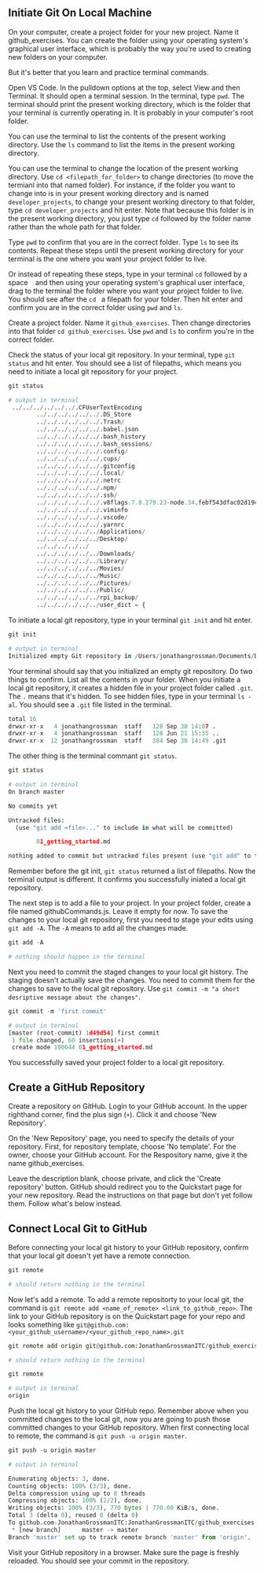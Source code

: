 ## Initiate Git On Local Machine

On your computer, create a project folder for your new project. Name it github_exercises. You can create the folder using your operating system's graphical user interface, which is probably the way you're used to creating new folders on your computer.

But it's better that you learn and practice terminal commands.

Open VS Code. In the pulldown options at the top, select View and then Terminal. It should open a terminal session. In the terminal, type `pwd`. The terminal should print the present working directory, which is the folder that your terminal is currently operating in. It is probably in your computer's root folder.

You can use the terminal to list the contents of the present working directory. Use the `ls` command to list the items in the present working directory.

You can use the terminal to change the location of the present working directory. Use `cd <filepath_for_folder>` to change directories (to move the termianl into that named folder). For instance, if the folder you want to change into is in your present working directory and is named `developer_projects`, to change your present working directory to that folder, type `cd developer_projects` and hit enter. Note that because this folder is in the present working directory, you just type `cd` followed by the folder name rather than the whole path for that folder.

Type `pwd` to confirm that you are in the correct folder. Type `ls` to see its contents. Repeat these steps until the present working directory for your terminal is the one where you want your project folder to live.

Or instead of repeating these steps, type in your terminal `cd` followed by a space ` ` and then using your operating system's graphical user interface, drag to the terminal the folder where you want your project folder to live. You should see after the `cd ` a filepath for your folder. Then hit enter and confirm you are in the correct folder using `pwd` and `ls`.

Create a project folder. Name it `github_exercises`. Then change directories into that folder `cd github_exercises`. Use `pwd` and `ls` to confirm you're in the correct folder.

Check the status of your local git repository. In your terminal, type `git status` and hit enter. You should see a list of filepaths, which means you need to initiate a local git repository for your project.

```python
git status

# output in terminal
 ../../../../../../.CFUserTextEncoding
        ../../../../../../.DS_Store
        ../../../../../../.Trash/
        ../../../../../../.babel.json
        ../../../../../../.bash_history
        ../../../../../../.bash_sessions/
        ../../../../../../.config/
        ../../../../../../.cups/
        ../../../../../../.gitconfig
        ../../../../../../.local/
        ../../../../../../.netrc
        ../../../../../../.npm/
        ../../../../../../.ssh/
        ../../../../../../.v8flags.7.8.279.23-node.34.febf543dfac02d19c086040be0b799f6.json
        ../../../../../../.viminfo
        ../../../../../../.vscode/
        ../../../../../../.yarnrc
        ../../../../../../Applications/
        ../../../../../../Desktop/
        ../../../../../
        ../../../../../../Downloads/
        ../../../../../../Library/
        ../../../../../../Movies/
        ../../../../../../Music/
        ../../../../../../Pictures/
        ../../../../../../Public/
        ../../../../../../rpi_backup/
        ../../../../../../user_dict = {
```

To initiate a local git repository, type in your terminal `git init` and hit enter.

```python
git init

# output in terminal
Initialized empty Git repository in /Users/jonathangrossman/Documents/Developer/ITC/Work/git/github_exercises/.git/
```

Your terminal should say that you initialized an empty git repository. Do two things to confirm. List all the contents in your folder. When you initiate a local git repository, it creates a hidden file in your project folder called `.git`. The `.` means that it's hidden. To see hidden files, type in your terminal `ls -al`. You should see a `.git` file listed in the terminal.

```python
total 16
drwxr-xr-x   4 jonathangrossman  staff   128 Sep 30 14:07 .
drwxr-xr-x   4 jonathangrossman  staff   128 Jun 21 15:35 ..
drwxr-xr-x  12 jonathangrossman  staff   384 Sep 30 14:49 .git
```

The other thing is the terminal commant `git status`.

```python
git status

# output in terminal
On branch master

No commits yet

Untracked files:
  (use "git add <file>..." to include in what will be committed)

        01_getting_started.md

nothing added to commit but untracked files present (use "git add" to track)
```

Remember before the git init, `git status` returned a list of filepaths. Now the terminal output is different. It confirms you successfully iniated a local git repository.

The next step is to add a file to your project. In your project folder, create a file named githubCommands.js. Leave it empty for now. To save the changes to your local git repository, first you need to stage your edits using `git add -A`. The `-A` means to add all the changes made.

```python
git add -A

# nothing should happen in the terminal
```

Next you need to commit the staged changes to your local git history. The staging doesn't actually save the changes. You need to commit them for the changes to save to the local git repository. Use `git commit -m "a short desriptive message about the changes"`.

```python
git commit -m 'first commit'

# output in terminal
[master (root-commit) 1d49d54] first commit
 1 file changed, 60 insertions(+)
 create mode 100644 01_getting_started.md
```

You successfully saved your project folder to a local git repository.

## Create a GitHub Repository

Create a repository on GitHub. Login to your GitHub account. In the upper righthand corner, find the plus sign (`+`). Click it and choose 'New Repository'.

On the 'New Repository' page, you need to specify the details of your repository. First, for repository template, choose 'No template'. For the owner, choose your GitHub account. For the Respository name, give it the name github_exercises.

Leave the description blank, choose private, and click the 'Create repository' button. GitHub should redirect you to the Quickstart page for your new repository. Read the instructions on that page but don't yet follow them. Follow what's below instead.

## Connect Local Git to GitHub

Before connecting your local git history to your GitHub repository, confirm that your local git doesn't yet have a remote connection.

```python
git remote

# should return nothing in the terminal
```

Now let's add a remote. To add a remote repositorty to your local git, the command is `git remote add <name_of_remote> <link_to_github_repo>`. The link to your GitHub repository is on the Quickstart page for your repo and looks something like `git@github.com:<your_github_username>/<your_github_repo_name>.git`

```python
git remote add origin git@github.com:JonathanGrossmanITC/github_exercises.git

# should return nothing in the terminal
```

```python
git remote

# output in terminal
origin
```

Push the local git history to your GitHub repo. Remember above when you committed changes to the local git, now you are going to push those committed changes to your GitHub repository. When first connecting local to remote, the command is `git push -u origin master`.

```python
git push -u origin master

# output in terminal

Enumerating objects: 3, done.
Counting objects: 100% (3/3), done.
Delta compression using up to 8 threads
Compressing objects: 100% (2/2), done.
Writing objects: 100% (3/3), 770 bytes | 770.00 KiB/s, done.
Total 3 (delta 0), reused 0 (delta 0)
To github.com-JonathanGrossmanITC:JonathanGrossmanITC/github_exercises.git
 * [new branch]      master -> master
Branch 'master' set up to track remote branch 'master' from 'origin'.
```

Visit your GitHub repository in a browser. Make sure the page is freshly reloaded. You should see your commit in the repository.
